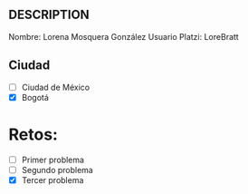 ## DESCRIPTION

Nombre: Lorena Mosquera González
Usuario Platzi: LoreBratt

## Ciudad
- [ ] Ciudad de México
- [X] Bogotá

# Retos:
  - [ ] Primer problema
  - [ ] Segundo problema
  - [X] Tercer problema
